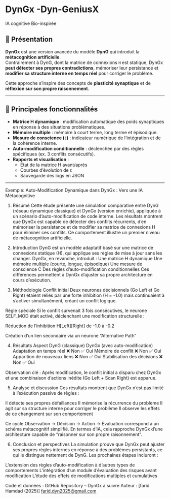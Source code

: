# DynGx -Dyn-GeniusX 
IA cognitive Bio-inspirée 

## 📌 Présentation

**DynGx** est une version avancée du modèle **DynG** qui introduit la **métacognition artificielle**.  
Contrairement à DynG, dont la matrice de connexions `H` est statique, DynGx **peut détecter ses propres
contradictions**, mémoriser leur persistance et **modifier sa structure interne en temps réel** pour corriger le problème.

Cette approche s’inspire des concepts de **plasticité synaptique** et de **réflexion sur son propre raisonnement**.

---

## 🚀 Principales fonctionnalités

- **Matrice H dynamique** : modification automatique des poids synaptiques en réponse à des situations problématiques.
- **Mémoire multiple** : mémoire à court terme, long terme et épisodique.
- **Mesure de conscience (`C`)** : indicateur numérique de l’intégration et de la cohérence interne.
- **Auto-modification conditionnelle** : déclenchée par des règles spécifiques (ex. 3 conflits consécutifs).
- **Rapports et visualisation** :
  - État de la matrice H avant/après
  - Courbes d’évolution de `C`
  - Sauvegarde des logs en JSON

---

Exemple: Auto-Modification Dynamique dans DynGx : Vers une IA Métacognitive
1. Résumé
Cette étude présente une simulation comparative entre DynG (réseau dynamique classique) et DynGx (version enrichie),
appliquée à un scénario d’auto-modification de code interne. Les résultats montrent que DynGx est capable de détecter
des conflits récurrents, d’en mémoriser la persistance et de modifier sa matrice de connexions H pour éliminer ces conflits.
Ce comportement illustre un premier niveau de métacognition artificielle.

3. Introduction
DynG est un modèle adaptatif basé sur une matrice de connexions statique (H), qui applique ses règles de mise à jour sans les changer.
DynGx, en revanche, introduit :
Une matrice H dynamique
Une mémoire multiple (courte, longue, épisodique)
Une mesure de conscience C
Des règles d’auto-modification conditionnelles
Ces différences permettent à DynGx d’ajuster sa propre architecture en cours d’exécution.

4. Méthodologie
Conflit initial
Deux neurones décisionnels (Go Left et Go Right) étaient reliés par une forte inhibition (H = -1.0) mais continuaient à s’activer simultanément, créant un conflit logique.

Règle spéciale
Si le conflit survenait 3 fois consécutives, le neurone SELF_MOD était activé, déclenchant une modification structurelle :

Réduction de l’inhibition H[Left][Right] de -1.0 à -0.2

Création d’un lien secondaire via un neurone “Alternative Path”

4. Résultats
Aspect	DynG (classique)	              DynGx (avec auto-modification)
Adaptation en temps réel	    ❌ Non	      ✅ Oui
Mémoire de conflit	          ❌ Non	      ✅ Oui
Apparition de nouveaux liens	❌ Non	      ✅ Oui
Stabilisation des décisions	  ❌ Non	      ✅ Oui

Observation clé : Après modification, le conflit initial a disparu chez DynGx et une combinaison d’actions inédite (Go Left + Scan Right) est apparue.

5. Analyse et discussion
Ces résultats montrent que DynGx n’est pas limité à l’exécution passive de règles :

Il détecte ses propres défaillances
Il mémorise la récurrence du problème
Il agit sur sa structure interne pour corriger le problème
Il observe les effets de ce changement sur son comportement

Ce cycle Observation → Décision → Action → Évaluation correspond à un schéma métacognitif simplifié.
En termes d’IA, cela rapproche DynGx d’une architecture capable de “raisonner sur son propre raisonnement”.

6. Conclusion et perspectives
La simulation prouve que DynGx peut ajuster ses propres règles internes en réponse à des problèmes persistants, ce qui le distingue nettement de DynG.
Les prochaines étapes incluront :

L’extension des règles d’auto-modification à d’autres types de comportements
L’intégration d’un module d’évaluation des risques avant modification
L’étude des effets de modifications multiples et cumulatives

Code et données : GitHub Repository – DynGx à suivre
Auteur : [farid Hamdad (2025)]
farid.dyn2025@gmail.com
